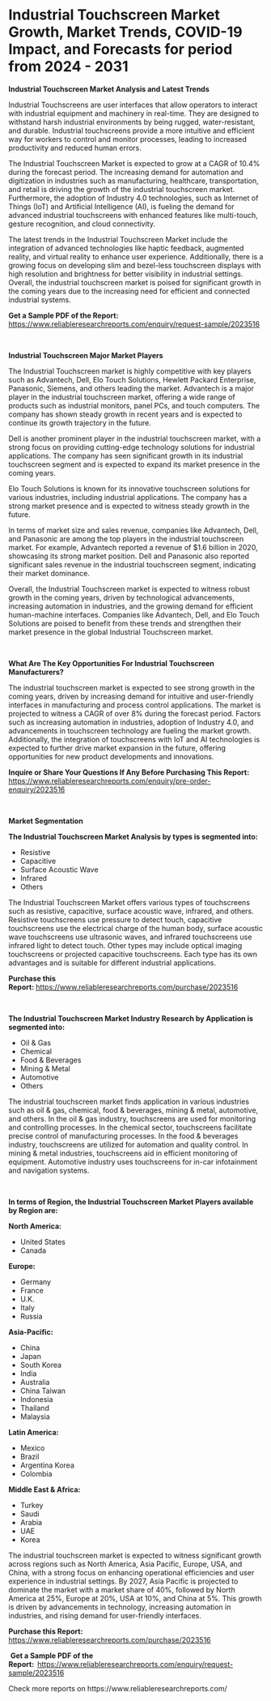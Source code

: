 <p><h1>Industrial Touchscreen Market Growth, Market Trends, COVID-19 Impact, and Forecasts for period from 2024 - 2031</h1></p><p><strong>Industrial Touchscreen Market Analysis and Latest Trends</strong></p>
<p><p>Industrial Touchscreens are user interfaces that allow operators to interact with industrial equipment and machinery in real-time. They are designed to withstand harsh industrial environments by being rugged, water-resistant, and durable. Industrial touchscreens provide a more intuitive and efficient way for workers to control and monitor processes, leading to increased productivity and reduced human errors.</p><p>The Industrial Touchscreen Market is expected to grow at a CAGR of 10.4% during the forecast period. The increasing demand for automation and digitization in industries such as manufacturing, healthcare, transportation, and retail is driving the growth of the industrial touchscreen market. Furthermore, the adoption of Industry 4.0 technologies, such as Internet of Things (IoT) and Artificial Intelligence (AI), is fueling the demand for advanced industrial touchscreens with enhanced features like multi-touch, gesture recognition, and cloud connectivity.</p><p>The latest trends in the Industrial Touchscreen Market include the integration of advanced technologies like haptic feedback, augmented reality, and virtual reality to enhance user experience. Additionally, there is a growing focus on developing slim and bezel-less touchscreen displays with high resolution and brightness for better visibility in industrial settings. Overall, the industrial touchscreen market is poised for significant growth in the coming years due to the increasing need for efficient and connected industrial systems.</p></p>
<p><strong>Get a Sample PDF of the Report:&nbsp;</strong> <a href="https://www.reliableresearchreports.com/enquiry/request-sample/2023516">https://www.reliableresearchreports.com/enquiry/request-sample/2023516</a></p>
<p>&nbsp;</p>
<p><strong>Industrial Touchscreen Major Market Players</strong></p>
<p><p>The Industrial Touchscreen market is highly competitive with key players such as Advantech, Dell, Elo Touch Solutions, Hewlett Packard Enterprise, Panasonic, Siemens, and others leading the market. Advantech is a major player in the industrial touchscreen market, offering a wide range of products such as industrial monitors, panel PCs, and touch computers. The company has shown steady growth in recent years and is expected to continue its growth trajectory in the future.</p><p>Dell is another prominent player in the industrial touchscreen market, with a strong focus on providing cutting-edge technology solutions for industrial applications. The company has seen significant growth in its industrial touchscreen segment and is expected to expand its market presence in the coming years.</p><p>Elo Touch Solutions is known for its innovative touchscreen solutions for various industries, including industrial applications. The company has a strong market presence and is expected to witness steady growth in the future.</p><p>In terms of market size and sales revenue, companies like Advantech, Dell, and Panasonic are among the top players in the industrial touchscreen market. For example, Advantech reported a revenue of $1.6 billion in 2020, showcasing its strong market position. Dell and Panasonic also reported significant sales revenue in the industrial touchscreen segment, indicating their market dominance.</p><p>Overall, the Industrial Touchscreen market is expected to witness robust growth in the coming years, driven by technological advancements, increasing automation in industries, and the growing demand for efficient human-machine interfaces. Companies like Advantech, Dell, and Elo Touch Solutions are poised to benefit from these trends and strengthen their market presence in the global Industrial Touchscreen market.</p></p>
<p>&nbsp;</p>
<p><strong>What Are The Key Opportunities For Industrial Touchscreen Manufacturers?</strong></p>
<p><p>The industrial touchscreen market is expected to see strong growth in the coming years, driven by increasing demand for intuitive and user-friendly interfaces in manufacturing and process control applications. The market is projected to witness a CAGR of over 8% during the forecast period. Factors such as increasing automation in industries, adoption of Industry 4.0, and advancements in touchscreen technology are fueling the market growth. Additionally, the integration of touchscreens with IoT and AI technologies is expected to further drive market expansion in the future, offering opportunities for new product developments and innovations.</p></p>
<p><strong>Inquire or Share Your Questions If Any Before Purchasing This Report:</strong> <a href="https://www.reliableresearchreports.com/enquiry/pre-order-enquiry/2023516">https://www.reliableresearchreports.com/enquiry/pre-order-enquiry/2023516</a></p>
<p>&nbsp;</p>
<p><strong>Market Segmentation</strong></p>
<p><strong>The Industrial Touchscreen Market Analysis by types is segmented into:</strong></p>
<p><ul><li>Resistive</li><li>Capacitive</li><li>Surface Acoustic Wave</li><li>Infrared</li><li>Others</li></ul></p>
<p><p>The Industrial Touchscreen Market offers various types of touchscreens such as resistive, capacitive, surface acoustic wave, infrared, and others. Resistive touchscreens use pressure to detect touch, capacitive touchscreens use the electrical charge of the human body, surface acoustic wave touchscreens use ultrasonic waves, and infrared touchscreens use infrared light to detect touch. Other types may include optical imaging touchscreens or projected capacitive touchscreens. Each type has its own advantages and is suitable for different industrial applications.</p></p>
<p><strong>Purchase this Report:&nbsp;</strong><a href="https://www.reliableresearchreports.com/purchase/2023516">https://www.reliableresearchreports.com/purchase/2023516</a></p>
<p>&nbsp;</p>
<p><strong>The Industrial Touchscreen Market Industry Research by Application is segmented into:</strong></p>
<p><ul><li>Oil & Gas</li><li>Chemical</li><li>Food & Beverages</li><li>Mining & Metal</li><li>Automotive</li><li>Others</li></ul></p>
<p><p>The industrial touchscreen market finds application in various industries such as oil & gas, chemical, food & beverages, mining & metal, automotive, and others. In the oil & gas industry, touchscreens are used for monitoring and controlling processes. In the chemical sector, touchscreens facilitate precise control of manufacturing processes. In the food & beverages industry, touchscreens are utilized for automation and quality control. In mining & metal industries, touchscreens aid in efficient monitoring of equipment. Automotive industry uses touchscreens for in-car infotainment and navigation systems.</p></p>
<p>&nbsp;</p>
<p><strong>In terms of Region, the Industrial Touchscreen Market Players available by Region are:</strong></p>
<p>
    <p> <strong> North America: </strong>
        <ul>
            <li>United States</li>
            <li>Canada</li>
        </ul>
        </p> 
    <p> <strong> Europe: </strong>
        <ul>
            <li>Germany</li>
            <li>France</li>
            <li>U.K.</li>
            <li>Italy</li>
            <li>Russia</li>
        </ul>
        </p> 
    <p> <strong> Asia-Pacific: </strong>
        <ul>
            <li>China</li>
            <li>Japan</li>
            <li>South Korea</li>
            <li>India</li>
            <li>Australia</li>
            <li>China Taiwan</li>
            <li>Indonesia</li>
            <li>Thailand</li>
            <li>Malaysia</li>
        </ul>
        </p> 
    <p> <strong> Latin America: </strong>
        <ul>
            <li>Mexico</li>
            <li>Brazil</li>
            <li>Argentina Korea</li>
            <li>Colombia</li>
        </ul>
        </p> 
    <p> <strong> Middle East & Africa: </strong>
        <ul>
            <li>Turkey</li>
            <li>Saudi</li>
            <li>Arabia</li>
            <li>UAE</li>
            <li>Korea</li>
        </ul>
    </p>
    </p>
<p><p>The industrial touchscreen market is expected to witness significant growth across regions such as North America, Asia Pacific, Europe, USA, and China, with a strong focus on enhancing operational efficiencies and user experience in industrial settings. By 2027, Asia Pacific is projected to dominate the market with a market share of 40%, followed by North America at 25%, Europe at 20%, USA at 10%, and China at 5%. This growth is driven by advancements in technology, increasing automation in industries, and rising demand for user-friendly interfaces.</p></p>
<p><strong>Purchase this Report: </strong><a href="https://www.reliableresearchreports.com/purchase/2023516">https://www.reliableresearchreports.com/purchase/2023516</a></p>
<p>&nbsp;<strong>Get a Sample PDF of the Report:&nbsp;&nbsp;</strong><a href="https://www.reliableresearchreports.com/enquiry/request-sample/2023516">https://www.reliableresearchreports.com/enquiry/request-sample/2023516</a></p>
<p><strong></strong></p>
<p>Check more reports on https://www.reliableresearchreports.com/</p>